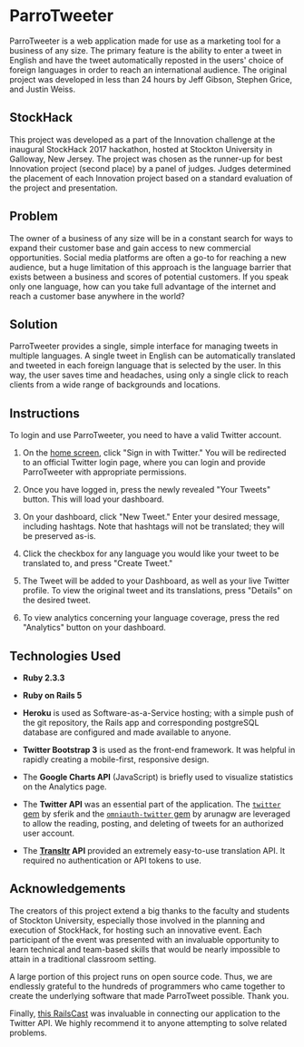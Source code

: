 # ParroTweeter

ParroTweeter is a web application made for use as a marketing tool for a business of any size. The primary feature is the ability to enter a tweet in English and have the tweet automatically reposted in the users' choice of foreign languages in order to reach an international audience. The original project was developed in less than 24 hours by Jeff Gibson, Stephen Grice, and Justin Weiss.

## StockHack
This project was developed as a part of the Innovation challenge at the inaugural StockHack 2017 hackathon, hosted at Stockton University in Galloway, New Jersey. The project was chosen as the runner-up for best Innovation project (second place) by a panel of judges. Judges determined the placement of each Innovation project based on a standard evaluation of the project and presentation.

## Problem
The owner of a business of any size will be in a constant search for ways to expand their customer base and gain access to new commercial opportunities. Social media platforms are often a go-to for reaching a new audience, but a huge limitation of this approach is the language barrier that exists between a business and scores of potential customers. If you speak only one language, how can you take full advantage of the internet and reach a customer base anywhere in the world?

## Solution
ParroTweeter provides a single, simple interface for managing tweets in multiple languages. A single tweet in English can be automatically translated and tweeted in each foreign language that is selected by the user. In this way, the user saves time and headaches, using only a single click to reach clients from a wide range of backgrounds and locations.

## Instructions
To login and use ParroTweeter, you need to have a valid Twitter account.

1. On the [home screen](http://parrotweet-stockhack.herokuapp.com), click "Sign in with Twitter." You will be redirected to an official Twitter login page, where you can login and provide ParroTweeter with appropriate permissions.

2. Once you have logged in, press the newly revealed "Your Tweets" button. This will load your dashboard.

3. On your dashboard, click "New Tweet." Enter your desired message, including hashtags. Note that hashtags will not be translated; they will be preserved as-is.

4. Click the checkbox for any language you would like your tweet to be translated to, and press "Create Tweet."

5. The Tweet will be added to your Dashboard, as well as your live Twitter profile. To view the original tweet and its translations, press "Details" on the desired tweet.

6. To view analytics concerning your language coverage, press the red "Analytics" button on your dashboard.

## Technologies Used

* **Ruby 2.3.3**

* **Ruby on Rails 5**

* **Heroku** is used as Software-as-a-Service hosting; with a simple push of the git repository, the Rails app and corresponding postgreSQL database are configured and made available to anyone.

* **Twitter Bootstrap 3** is used as the front-end framework. It was helpful in rapidly creating a mobile-first, responsive design.

* The **Google Charts API** (JavaScript) is briefly used to visualize statistics on the Analytics page.

* The **Twitter API** was an essential part of the application. The [`twitter` gem](https://github.com/sferik/twitter) by sferik and the [`omniauth-twitter` gem](https://github.com/arunagw/omniauth-twitter) by arunagw are leveraged to allow the reading, posting, and deleting of tweets for an authorized user account.

* The **[Transltr](http://transltr.org/) API** provided an extremely easy-to-use translation API. It required no authentication or API tokens to use.

## Acknowledgements
The creators of this project extend a big thanks to the faculty and students of Stockton University, especially those involved in the planning and execution of StockHack, for hosting such an innovative event. Each participant of the event was presented with an invaluable opportunity to learn technical and team-based skills that would be nearly impossible to attain in a traditional classroom setting.

A large portion of this project runs on open source code. Thus, we are endlessly grateful to the hundreds of programmers who came together to create the underlying software that made ParroTweet possible. Thank you.

Finally, [this RailsCast](https://www.youtube.com/watch?v=vFiblY5KUZE) was invaluable in connecting our application to the Twitter API. We highly recommend it to anyone attempting to solve related problems.